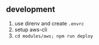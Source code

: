## development

1.  use direnv and create `.envrc`
2.  setup aws-cli
3.  `cd modules/aws; npm run deploy`
